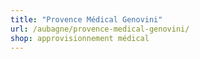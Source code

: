 ```yaml
---
title: "Provence Médical Genovini"
url: /aubagne/provence-medical-genovini/
shop: approvisionnement médical
---
```

